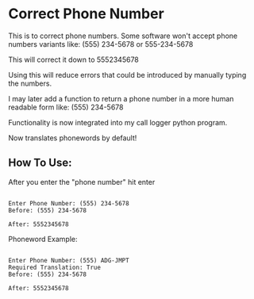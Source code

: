 # Correct Phone Number
 This is to correct phone numbers. Some software won't accept phone numbers variants like: (555) 234-5678 or 555-234-5678

 This will correct it down to 5552345678

 Using this will reduce errors that could be introduced by manually typing the numbers.

 I may later add a function to return a phone number in a more human readable form like: (555) 234-5678

 Functionality is now integrated into my call logger python program.

 Now translates phonewords by default!

## How To Use:
 
After you enter the "phone number" hit enter
```

Enter Phone Number: (555) 234-5678
Before: (555) 234-5678

After: 5552345678

```

Phoneword Example:
```

Enter Phone Number: (555) ADG-JMPT
Required Translation: True
Before: (555) 234-5678

After: 5552345678

```
